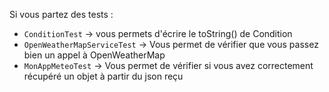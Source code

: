 

Si vous partez des tests :
- `ConditionTest` -> vous permets d'écrire le toString() de Condition
- `OpenWeatherMapServiceTest` -> Vous permet de vérifier que vous passez bien un appel à OpenWeatherMap
- `MonAppMeteoTest` -> Vous permet de vérifier si vous avez correctement récupéré un objet à partir du json reçu
